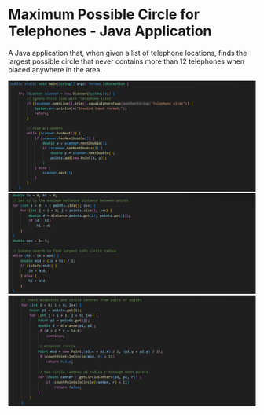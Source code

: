# Maximum Possible Circle for Telephones - Java Application
A Java application that, when given a list of telephone locations, finds the largest possible circle that never contains more than 12 telephones when placed anywhere in the area.

![Java Code Snippet](snippet_1.png)
![Java Code Snippet](snippet_2.png)
![Java Code Snippet](snippet_3.png)
